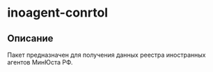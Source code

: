 # inoagent-conrtol

## Описание

Пакет предназначен для получения данных реестра иностранных агентов МинЮста РФ.
